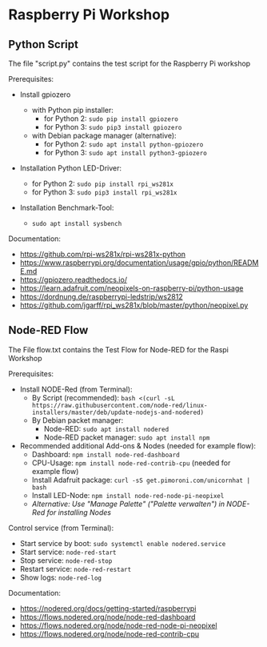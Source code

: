 # Raspberry Pi Workshop

Python Script
-------------

The file "script.py" contains the test script for the Raspberry Pi workshop

Prerequisites:
* Install gpiozero 
  * with Python pip installer: 
    * for Python 2: `sudo pip install gpiozero`
    * for Python 3: `sudo pip3 install gpiozero`
  * with Debian package manager (alternative): 
    * for Python 2: `sudo apt install python-gpiozero`
    * for Python 3: `sudo apt install python3-gpiozero`

* Installation Python LED-Driver:
  * for Python 2: `sudo pip install rpi_ws281x`
  * for Python 3: `sudo pip3 install rpi_ws281x`

* Installation Benchmark-Tool:
  * `sudo apt install sysbench`

Documentation:
* https://github.com/rpi-ws281x/rpi-ws281x-python
* https://www.raspberrypi.org/documentation/usage/gpio/python/README.md
* https://gpiozero.readthedocs.io/
* https://learn.adafruit.com/neopixels-on-raspberry-pi/python-usage
* https://dordnung.de/raspberrypi-ledstrip/ws2812
* https://github.com/jgarff/rpi_ws281x/blob/master/python/neopixel.py

Node-RED Flow
-------------

The File flow.txt contains the Test Flow for Node-RED for the Raspi Workshop

Prerequisites:
* Install NODE-Red (from Terminal): 
  * By Script (recommended): `bash <(curl -sL https://raw.githubusercontent.com/node-red/linux-installers/master/deb/update-nodejs-and-nodered)`
  * By Debian packet manager:
    * Node-RED: `sudo apt install nodered`
    * Node-RED packet manager: `sudo apt install npm`
* Recommended additional Add-ons & Nodes (needed for example flow):
  * Dashboard: `npm install node-red-dashboard`
  * CPU-Usage: `npm install node-red-contrib-cpu` (needed for example flow)
  * Install Adafruit package: `curl -sS get.pimoroni.com/unicornhat | bash`
  * Install LED-Node: `npm install node-red-node-pi-neopixel` 
  * *Alternative: Use "Manage Palette" ("Palette verwalten") in NODE-Red for installing Nodes*

Control service (from Terminal):
* Start service by boot: `sudo systemctl enable nodered.service`
* Start service: `node-red-start`
* Stop service: `node-red-stop`
* Restart service: `node-red-restart`
* Show logs: `node-red-log`

Documentation:
* https://nodered.org/docs/getting-started/raspberrypi
* https://flows.nodered.org/node/node-red-dashboard
* https://flows.nodered.org/node/node-red-node-pi-neopixel
* https://flows.nodered.org/node/node-red-contrib-cpu
